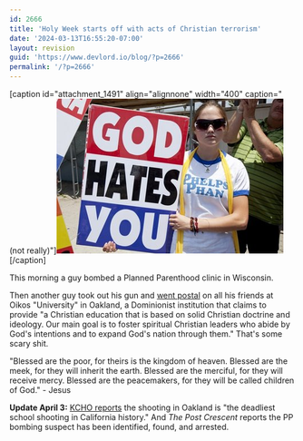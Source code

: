 ```yaml
---
id: 2666
title: 'Holy Week starts off with acts of Christian terrorism'
date: '2024-03-13T16:55:20-07:00'
layout: revision
guid: 'https://www.devlord.io/blog/?p=2666'
permalink: '/?p=2666'
---
```


[caption id="attachment_1491" align="alignnone" width="400" caption="(not really)"]<a href="/wp-content/uploads/2012/04/god-hates-you.jpg"><img class="size-full wp-image-1491" title="god-hates-you" src="/wp-content/uploads/2012/04/god-hates-you.jpg" alt="not really" width="400" height="273" /></a>[/caption]

This morning a guy bombed a Planned Parenthood clinic in Wisconsin.

Then another guy took out his gun and <a href="http://www.huffingtonpost.com/2012/04/02/oikos-university-shooting_n_1397572.html">went postal</a> on all his friends at Oikos "University" in Oakland, a Dominionist institution that claims to provide "a Christian education that is based on solid Christian doctrine and ideology. Our main goal is to foster spiritual Christian leaders who abide by God's intentions and to expand God's nation through them." That's some scary shit.

"Blessed are the poor, for theirs is the kingdom of heaven. Blessed are the meek, for they will inherit the earth. Blessed are the merciful, for they will receive mercy. Blessed are the peacemakers, for they will be called children of God." - Jesus

<strong>Update April 3:</strong> <a href="http://kchonews.wordpress.com/2012/04/03/oakland-university-shooting-shasta-lake-recall-chico-high-speed-chase-updated-high-speed-rail-plan-new-snow-survey-csu-executive-pay-occupy-sf-arrests-oaksterdam-raided-ca-sola/">KCHO reports</a> the shooting in Oakland is "the deadliest school shooting in California history." And <em>The Post Crescent</em> reports the PP bombing suspect has been identified, found, and arrested.